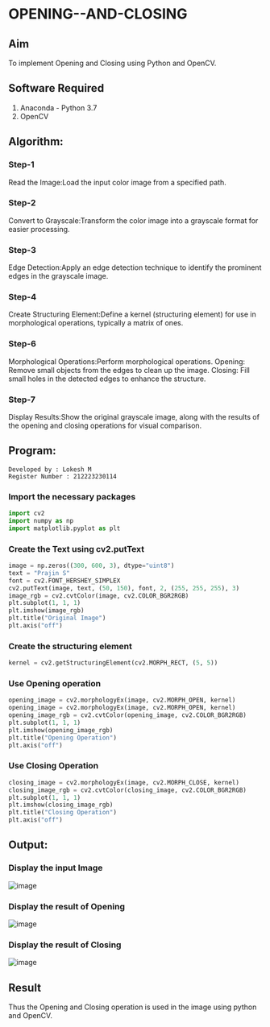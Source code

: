 # OPENING--AND-CLOSING
## Aim
To implement Opening and Closing using Python and OpenCV.

## Software Required
1. Anaconda - Python 3.7
2. OpenCV
## Algorithm:
### Step-1
Read the Image:Load the input color image from a specified path.
### Step-2
Convert to Grayscale:Transform the color image into a grayscale format for easier processing.
### Step-3
Edge Detection:Apply an edge detection technique to identify the prominent edges in the grayscale image.
### Step-4
Create Structuring Element:Define a kernel (structuring element) for use in morphological operations, typically a matrix of ones.
### Step-6
Morphological Operations:Perform morphological operations.
Opening: Remove small objects from the edges to clean up the image.
Closing: Fill small holes in the detected edges to enhance the structure.
### Step-7
Display Results:Show the original grayscale image, along with the results of the opening and closing operations for visual comparison.

 
## Program:
```
Developed by : Lokesh M
Register Number : 212223230114
```

### Import the necessary packages
``` Python
import cv2
import numpy as np
import matplotlib.pyplot as plt
```


### Create the Text using cv2.putText
``` Python
image = np.zeros((300, 600, 3), dtype="uint8")
text = "Prajin S"
font = cv2.FONT_HERSHEY_SIMPLEX
cv2.putText(image, text, (50, 150), font, 2, (255, 255, 255), 3)
image_rgb = cv2.cvtColor(image, cv2.COLOR_BGR2RGB)
plt.subplot(1, 1, 1)
plt.imshow(image_rgb)
plt.title("Original Image")
plt.axis("off")
```


### Create the structuring element
``` Python
kernel = cv2.getStructuringElement(cv2.MORPH_RECT, (5, 5))
```


### Use Opening operation
``` Python
opening_image = cv2.morphologyEx(image, cv2.MORPH_OPEN, kernel)
opening_image = cv2.morphologyEx(image, cv2.MORPH_OPEN, kernel)
opening_image_rgb = cv2.cvtColor(opening_image, cv2.COLOR_BGR2RGB)
plt.subplot(1, 1, 1)
plt.imshow(opening_image_rgb)
plt.title("Opening Operation")
plt.axis("off")
```



### Use Closing Operation

``` Python
closing_image = cv2.morphologyEx(image, cv2.MORPH_CLOSE, kernel)
closing_image_rgb = cv2.cvtColor(closing_image, cv2.COLOR_BGR2RGB)
plt.subplot(1, 1, 1)
plt.imshow(closing_image_rgb)
plt.title("Closing Operation")
plt.axis("off")
```




## Output:

### Display the input Image
![image](https://github.com/user-attachments/assets/c93335da-037a-49e4-87cf-3e05b1789436)



### Display the result of Opening
![image](https://github.com/user-attachments/assets/7239c467-5f10-406d-bbc5-3277fcafa167)



### Display the result of Closing
![image](https://github.com/user-attachments/assets/a26fcd7c-3720-487a-ad03-90fa3c3fee94)



## Result
Thus the Opening and Closing operation is used in the image using python and OpenCV.
